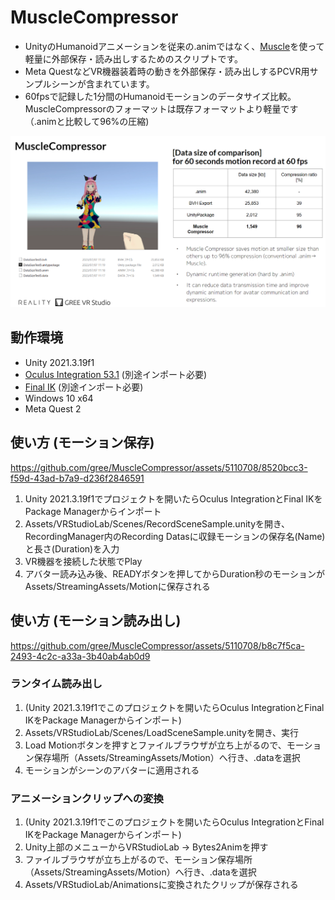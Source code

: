 # MuscleCompressor

- UnityのHumanoidアニメーションを従来の.animではなく、[Muscle](https://docs.unity3d.com/ja/2017.4/Manual/MuscleDefinitions.html)を使って軽量に外部保存・読み出しするためのスクリプトです。
- Meta QuestなどVR機器装着時の動きを外部保存・読み出しするPCVR用サンプルシーンが含まれています。
- 60fpsで記録した1分間のHumanoidモーションのデータサイズ比較。MuscleCompressorのフォーマットは既存フォーマットより軽量です（.animと比較して96%の圧縮)

![image](https://github.com/gree/MuscleCompressor/blob/readme-imgs/imgs/MuscleCompressor.png?raw=true)


## 動作環境
- Unity 2021.3.19f1
- [Oculus Integration 53.1](https://assetstore.unity.com/packages/tools/integration/oculus-integration-82022?locale=ja-JP) (別途インポート必要)
- [Final IK](https://assetstore.unity.com/?q=Final%20IK&orderBy=1) (別途インポート必要)
- Windows 10 x64
- Meta Quest 2

## 使い方 (モーション保存)

https://github.com/gree/MuscleCompressor/assets/5110708/8520bcc3-f59d-43ad-b7a9-d236f2846591

1. Unity 2021.3.19f1でプロジェクトを開いたらOculus IntegrationとFinal IKをPackage Managerからインポート
2. Assets/VRStudioLab/Scenes/RecordSceneSample.unityを開き、RecordingManager内のRecording Datasに収録モーションの保存名(Name)と長さ(Duration)を入力
3. VR機器を接続した状態でPlay
4. アバター読み込み後、READYボタンを押してからDuration秒のモーションがAssets/StreamingAssets/Motionに保存される


## 使い方 (モーション読み出し)

https://github.com/gree/MuscleCompressor/assets/5110708/b8c7f5ca-2493-4c2c-a33a-3b40ab4ab0d9

### ランタイム読み出し
1. (Unity 2021.3.19f1でこのプロジェクトを開いたらOculus IntegrationとFinal IKをPackage Managerからインポート)
2. Assets/VRStudioLab/Scenes/LoadSceneSample.unityを開き、実行
3. Load Motionボタンを押すとファイルブラウザが立ち上がるので、モーション保存場所（Assets/StreamingAssets/Motion）へ行き、.dataを選択
4. モーションがシーンのアバターに適用される

### アニメーションクリップへの変換
1. (Unity 2021.3.19f1でこのプロジェクトを開いたらOculus IntegrationとFinal IKをPackage Managerからインポート)
2. Unity上部のメニューからVRStudioLab -> Bytes2Animを押す
3. ファイルブラウザが立ち上がるので、モーション保存場所（Assets/StreamingAssets/Motion）へ行き、.dataを選択
4. Assets/VRStudioLab/Animationsに変換されたクリップが保存される

